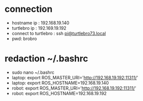 # connection 
* hostname ip : 192.168.19.140
* turtlebro ip : 192.169.19.192
* connect to turtlebro : ssh pi@turtlebro73.local
* pwd: brobro
# redaction ~/.bashrc
* sudo nano ~/.bashrc
* laptop: export ROS_MASTER_URI='http://192.168.19.192:11311/'
* laptop: export ROS_HOSTNAME=192.168.19.140
* robot: export ROS_MASTER_URI='http://192.168.19.192:11311/'
* robot: export ROS_HOSTNAME=192.168.19.192

